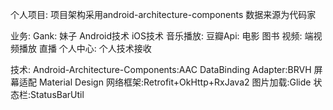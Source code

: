 个人项目:
    项目架构采用android-architecture-components
    数据来源为代码家

业务:
    Gank:
        妹子
        Android技术
        iOS技术
    音乐播放:
    豆瓣Api:
        电影
        图书
    视频:
        端视频播放
        直播
    个人中心:
        个人技术接收

技术:
    Android-Architecture-Components:AAC
    DataBinding
    Adapter:BRVH
    屏幕适配
    Material Design
    网络框架:Retrofit+OkHttp+RxJava2
    图片加载:Glide
    状态栏:StatusBarUtil



